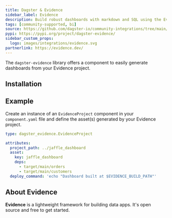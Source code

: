 ```yaml
---
title: Dagster & Evidence
sidebar_label: Evidence
description: Build robust dashboards with markdown and SQL using the Evidence integration
tags: [community-supported, bi]
source: https://github.com/dagster-io/community-integrations/tree/main/libraries/dagster-evidence
pypi: https://pypi.org/project/dagster-evidence/
sidebar_custom_props:
  logo: images/integrations/evidence.svg
partnerlink: https://evidence.dev/
---
```


The `dagster-evidence` library offers a component to easily generate dashboards from your Evidence project.

## Installation

<PackageInstallInstructions packageName="dagster-evidence" />

## Example

Create an instance of an `EvidenceProject` component in your `component.yaml` file and define the asset(s) generated by your Evidence project.

```yaml
type: dagster_evidence.EvidenceProject

attributes:
  project_path: ../jaffle_dashboard
  asset:
    key: jaffle_dashboard
    deps:
      - target/main/orders
      - target/main/customers
  deploy_command: 'echo "Dashboard built at $EVIDENCE_BUILD_PATH"'
```

## About Evidence

**Evidence** is a lightweight framework for building data apps. It's open source and free to get started.
